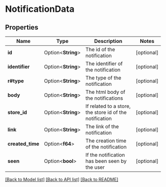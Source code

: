# NotificationData

## Properties

Name | Type | Description | Notes
------------ | ------------- | ------------- | -------------
**id** | Option<**String**> | The id of the notification | [optional]
**identifier** | Option<**String**> | The identifier of the notification | [optional]
**r#type** | Option<**String**> | The type of the notification | [optional]
**body** | Option<**String**> | The html body of the notifications | [optional]
**store_id** | Option<**String**> | If related to a store, the store id of the notification | [optional]
**link** | Option<**String**> | The link of the notification | [optional]
**created_time** | Option<**f64**> | The creation time of the notification | [optional]
**seen** | Option<**bool**> | If the notification has been seen by the user | [optional]

[[Back to Model list]](../README.md#documentation-for-models) [[Back to API list]](../README.md#documentation-for-api-endpoints) [[Back to README]](../README.md)



